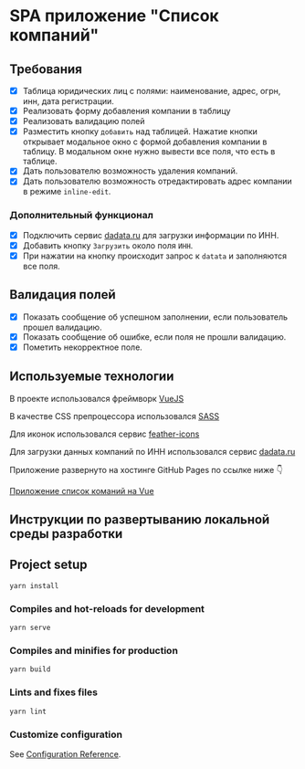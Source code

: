 # SPA приложение "Список компаний"

## Требования

- [x] Таблица юридических лиц с полями: наименование, адрес, огрн, инн, дата
регистрации.
- [x] Реализовать форму добавления компании в таблицу
- [x] Реализовать валидацию полей
- [x] Разместить кнопку `добавить` над таблицей. Нажатие кнопки открывает
модальное окно с формой добавления компании в таблицу. В модальном окне
нужно вывести все поля, что есть в таблице.
- [x] Дать пользователю возможность удаления компаний.
- [x] Дать пользователю возможность отредактировать адрес компании в режиме
`inline-edit`.

### Дополнительный функционал

- [x] Подключить сервис [dadata.ru](https://dadata.ru/) для загрузки информации по ИНН.
- [x] Добавить кнопку `Загрузить` около поля `ИНН`.
- [x] При нажатии на кнопку происходит запрос к `datata` и заполняются все поля.

## Валидация полей

- [x] Показать сообщение об успешном заполнении, если пользователь прошел валидацию.
- [x] Показать сообщение об ошибке, если поля не прошли валидацию.
- [x] Пометить некорректное поле.

## Используемые технологии

В проекте использовался фреймворк [VueJS](https://vuejs.org/)

В качестве CSS препроцессора использовался [SASS](https://sass-lang.com/)

Для иконок использовался сервис [feather-icons](https://feathericons.com/)

Для загрузки данных компаний по ИНН использовался сервис [dadata.ru](https://dadata.ru/)

Приложение развернуто на хостинге GitHub Pages по ссылке ниже :point_down:

[Приложение список команий на Vue](https://dmitryvdovichencko.github.io/companies-list-app/)

## Инструкции по развертыванию локальной среды разработки

## Project setup
```
yarn install
```

### Compiles and hot-reloads for development
```
yarn serve
```

### Compiles and minifies for production
```
yarn build
```

### Lints and fixes files
```
yarn lint
```

### Customize configuration
See [Configuration Reference](https://cli.vuejs.org/config/).
